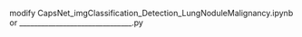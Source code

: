 modify CapsNet_imgClassification_Detection_LungNoduleMalignancy.ipynb
or _______________________________.py
